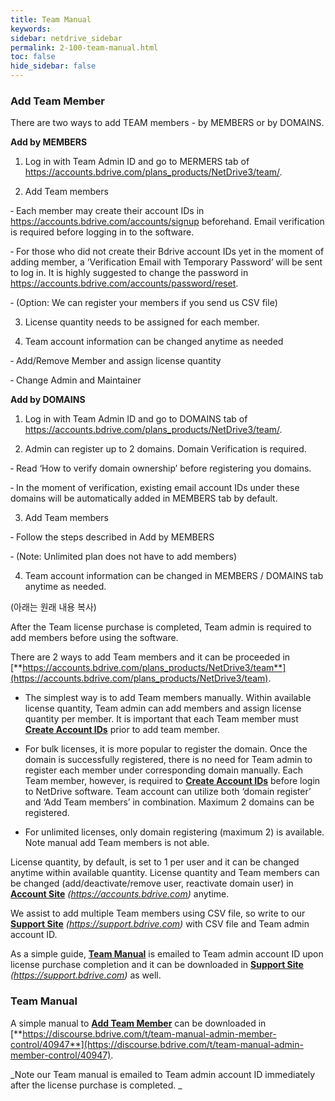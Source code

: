 ```yaml
---
title: Team Manual
keywords:
sidebar: netdrive_sidebar
permalink: 2-100-team-manual.html
toc: false
hide_sidebar: false
---
```


### **Add Team Member**

There are two ways to add TEAM members - by MEMBERS or by DOMAINS. 

**Add by MEMBERS**

1.	Log in with Team Admin ID and
go to MERMERS tab of https://accounts.bdrive.com/plans_products/NetDrive3/team/.

2.	Add Team members 

‐	Each member may create their account IDs in https://accounts.bdrive.com/accounts/signup beforehand.  Email verification is required before logging in to the software.

‐	For those who did not create their Bdrive account IDs yet in the moment of adding member, a ‘Verification Email with Temporary Password’ will be sent to log in.  It is highly suggested to change the password in https://accounts.bdrive.com/accounts/password/reset.

‐	(Option: We can register your members if you send us CSV file)

3.	License quantity needs to be assigned for each member.

4.	Team account information can be changed anytime as needed 

‐	Add/Remove Member and assign license quantity

‐	Change Admin and Maintainer


**Add by DOMAINS**

1.	Log in with Team Admin ID and
go to DOMAINS tab of https://accounts.bdrive.com/plans_products/NetDrive3/team/.

2.	Admin can register up to 2 domains.  Domain Verification is required.

‐	Read ‘How to verify domain ownership’ before registering you domains.

‐	In the moment of verification, existing email account IDs under these domains will be automatically added in MEMBERS tab by default.

3.	Add Team members

‐	Follow the steps described in Add by MEMBERS

‐	(Note: Unlimited plan does not have to add members)

4.	Team account information can be changed in MEMBERS / DOMAINS tab anytime as needed.



(아래는 원래 내용 복사)

After the Team license purchase is completed, Team admin is required to add members before using the software.

There are 2 ways to add Team members and it can be proceeded in [**https://accounts.bdrive.com/plans_products/NetDrive3/team**](https://accounts.bdrive.com/plans_products/NetDrive3/team).

- The simplest way is to add Team members manually. Within available license quantity, Team admin can add members and assign license quantity per member. It is important that each Team member must [**Create Account IDs**](#wiki-toc-create-account-id) prior to add team member.

- For bulk licenses, it is more popular to register the domain. Once the domain is successfully registered, there is no need for Team admin to register each member under corresponding domain manually. Each Team member, however, is required to [**Create Account IDs**](#wiki-toc-create-account-id) before login to NetDrive software. Team account can utilize both ‘domain register’ and ‘Add Team members’ in combination. Maximum 2 domains can be registered.

- For unlimited licenses, only domain registering (maximum 2) is available. Note manual add Team members is not able.

License quantity, by default, is set to 1 per user and it can be changed anytime within available quantity. License quantity and Team members can be changed (add/deactivate/remove user, reactivate domain user) in [**Account Site**](#wiki-toc-account-site) _(https://accounts.bdrive.com)_ anytime.

We assist to add multiple Team members using CSV file, so write to our [**Support Site**](#wiki-toc-support-site) _(https://support.bdrive.com)_ with CSV file and Team admin account ID.

As a simple guide, [**Team Manual**](#wiki-toc-team-manual) is emailed to Team admin account ID upon license purchase completion and it can be downloaded in [**Support Site**](#wiki-toc-support-site) _(https://support.bdrive.com)_ as well.

### **Team Manual**

A simple manual to [**Add Team Member**](#wiki-toc-add-team-member) can be downloaded in [**https://discourse.bdrive.com/t/team-manual-admin-member-control/40947**](https://discourse.bdrive.com/t/team-manual-admin-member-control/40947).

_Note our Team manual is emailed to Team admin account ID immediately after the license purchase is completed.
_


